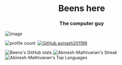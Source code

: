 <h1 align="center">Beens here</h1>
<h3 align="center">The computer guy</h3>

![image](https://user-images.githubusercontent.com/61057666/169029838-74df663d-2e62-4d77-bdff-b43f7d63f00f.png)

![profile count](https://komarev.com/ghpvc/?username=Abinesh-Mathivanan&color=red)&nbsp;
[![GitHub avinash201199](https://img.shields.io/github/followers/Abinesh-Mathivanan?label=follow&style=social)](https://github.com/avinash201199)&nbsp;


![Beens's GitHub stats](https://github-readme-stats.vercel.app/api?username=Abinesh-Mathivanan&theme=dark&show_icons=true)
![Abinesh-Mathivanan's Streak](https://github-readme-streak-stats.herokuapp.com/?user=Abinesh-Mathivanan&theme=dark&hide_border=true)
![Abinesh-Mathivanan's Top Languages](https://github-readme-stats.vercel.app/api/top-langs/?username=Abinesh-Mathivanan&theme=dark&hide=javascript,html)




